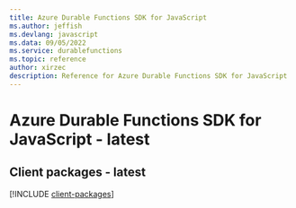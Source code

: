 ```yaml
---
title: Azure Durable Functions SDK for JavaScript
ms.author: jeffish
ms.devlang: javascript
ms.data: 09/05/2022
ms.service: durablefunctions
ms.topic: reference
author: xirzec
description: Reference for Azure Durable Functions SDK for JavaScript
---
```

# Azure Durable Functions SDK for JavaScript - latest

## Client packages - latest
[!INCLUDE [client-packages](durable-functions-client-index.md)]